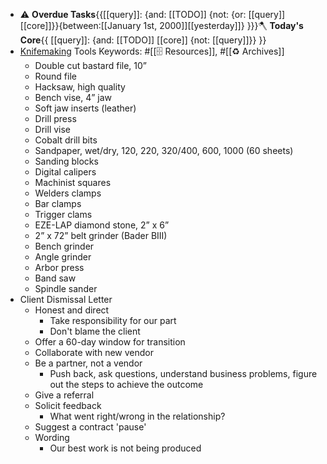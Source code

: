 - ⚠️ **Overdue Tasks**{{[[query]]: {and: [[TODO]]  {not: {or: [[query]] [[core]]}}{between:[[January 1st, 2000]][[yesterday]]} }}}🪓 **Today's Core**{{ [[query]]: {and: [[TODO]] [[core]] {not: [[query]]}} }}
- [Knifemaking]([[knifemaking]]) Tools
Keywords: #[[🗄 Resources]], #[[♻️ Archives]]
    - Double cut bastard file, 10”
    - Round file
    - Hacksaw, high quality
    - Bench vise, 4” jaw
    - Soft jaw inserts (leather)
    - Drill press
    - Drill vise
    - Cobalt drill bits
    - Sandpaper, wet/dry, 120, 220, 320/400, 600, 1000 (60 sheets)
    - Sanding blocks
    - Digital calipers
    - Machinist squares
    - Welders clamps
    - Bar clamps
    - Trigger clams
    - EZE-LAP diamond stone, 2” x 6”
    - 2” x 72” belt grinder (Bader BIII)
    - Bench grinder
    - Angle grinder
    - Arbor press
    - Band saw
    - Spindle sander
- Client Dismissal Letter
    - Honest and direct
        - Take responsibility for our part
        - Don't blame the client
    - Offer a 60-day window for transition 
    - Collaborate with new vendor
    - Be a partner, not a vendor
        - Push back, ask questions, understand business problems, figure out the steps to achieve the outcome
    - Give a referral
    - Solicit feedback
        - What went right/wrong in the relationship?
    - Suggest a contract 'pause'
    - Wording
        - Our best work is not being produced
